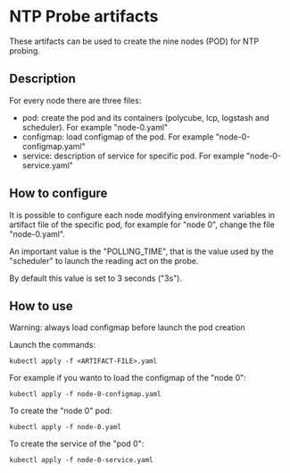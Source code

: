 # NTP Probe artifacts

These artifacts can be used to create the nine nodes (POD) for NTP probing.


## Description

For every node there are three files:
* pod: create the pod and its containers (polycube, lcp, logstash and scheduler). For example "node-0.yaml"
* configmap: load configmap of the pod. For example "node-0-configmap.yaml"
* service: description of service for specific pod. For example "node-0-service.yaml"


## How to configure

It is possible to configure each node modifying environment variables in artifact file of the specific pod, for example for "node 0", change the file "node-0.yaml".

An important value is the "POLLING_TIME", that is the value used by the "scheduler" to launch the reading act on the probe.

By default this value is set to 3 seconds ("3s").


## How to use

Warning: always load configmap before launch the pod creation

Launch the commands:
```
kubectl apply -f <ARTIFACT-FILE>.yaml
```

For example if you wanto to load the configmap of the "node 0":
```
kubectl apply -f node-0-configmap.yaml
```

To create the "node 0" pod:
```
kubectl apply -f node-0.yaml
```

To create the service of the "pod 0":
```
kubectl apply -f node-0-service.yaml
```

